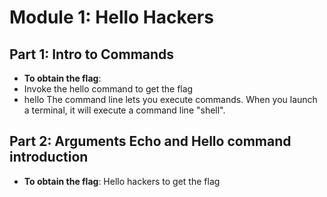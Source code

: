 # Module 1: Hello Hackers
## Part 1: Intro to Commands
- **To obtain the flag**:
- Invoke the hello command to get the flag
- hello
The command line lets you execute commands. When you launch a terminal, it will execute a command line "shell". 



## Part 2: Arguments Echo and Hello command introduction

- **To obtain the flag**:
Hello hackers to get the flag
